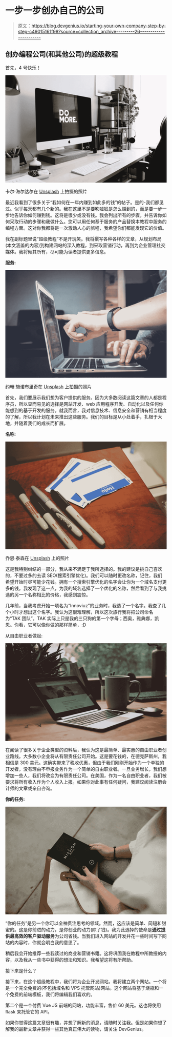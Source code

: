 # 一步一步创办自己的公司

> 原文：<https://blog.devgenius.io/starting-your-own-company-step-by-step-c49015161f98?source=collection_archive---------26----------------------->

## 创办编程公司(和其他公司)的超级教程

首先，4 号快乐！

![](img/3f39aead12a37dcdaeb88a715d20034a.png)

卡尔·海尔达尔在 [Unsplash](https://unsplash.com/s/photos/business?utm_source=unsplash&utm_medium=referral&utm_content=creditCopyText) 上拍摄的照片

最近我看到了很多关于“我如何在一年内赚到如此多的钱”的帖子。是的-我们都见过。似乎每天都有几个新的。我在这里不是要吹嘘钱是怎么赚到的，而是要一步一步地告诉你如何赚到钱。这将是很少或没有钱。我会列出所有的步骤，并告诉你如何采取行动的步骤和我做什么。您可以用任何基于服务的产品替换本教程中服务的编程方面。这对你我都将是一次激动人心的旅程，我希望你们都能发现它的价值。

我在副标题里说“超级教程”不是开玩笑。我将撰写各种各样的文章，从规划布局(本文涵盖的内容)到构建网站的深入教程，到采取营销行动，再到为企业管理社交媒体。我将倾其所有，尽可能为读者提供更多信息。

**服务:**

![](img/454d5329fb2fa349428d934aeac17645.png)

约翰·施诺布里奇在 [Unsplash](https://unsplash.com/s/photos/services?utm_source=unsplash&utm_medium=referral&utm_content=creditCopyText) 上拍摄的照片

首先，我们要展示我们想为客户提供的服务。因为大多数阅读这篇文章的人都是程序员，所以显而易见的选择是网站开发、web 应用程序开发、自动化以及任何你能想到的基于开发的服务。就我而言，我对信息技术、信息安全和营销有相当程度的了解，所以我计划在未来推出这些服务。我们的目标是从小处着手，扎根于大地，并随着我们的成长而扩展。

**名称:**

![](img/5fcf4808f030d5bb8e9892cea0b9793b.png)

乔恩·泰森在 [Unsplash](https://unsplash.com/s/photos/name?utm_source=unsplash&utm_medium=referral&utm_content=creditCopyText) 上的照片

这是我特别纠结的一部分，我从来不满足于我所选择的。我的建议是挑自己喜欢的，不要过多的去读 SEO(搜索引擎优化)。我们可以随时更改名称，记住，我们希望开始时尽可能少花钱。拥有一个搜索引擎优化的名字会让你为一个域名支付更多的钱。我发现了这一点，为我的域名选择了一个优化的名称，然后看到了与我挑选的另一个名称相比的价格，我感到震惊。

几年前，当我考虑开始一项名为“Innoviuz”的业务时，我选了一个名字。我查了几个小时才想出这个名字。我认为这很难理解，所以这次旅行我将把公司命名为“TAK 团队”。TAK 实际上只是我的三只狗的第一个字母；西奥，雅典娜，凯恩。你看，它可以像你做的那样简单，:D

从自由职业者做起:

![](img/59e7bad694fec05c62060f8d221705f3.png)

在阅读了很多关于企业类型的资料后，我认为这是最简单、最实惠的自由职业者创业路线。大多数小企业将从有限责任公司开始。这是要花钱的，在德克萨斯州，我相信是 300 美元。这确实带来了税收优惠，但由于我们刚刚开始作为一个单独的开发者，没有理由不申报业务作为一个简单的自由职业者。一旦业务增长，我们想增加一些人，我们将改变为有限责任公司。在美国，作为一名自由职业者，我们被要求将所有收入作为个人收入上报。如果你对此事有任何疑问，我建议阅读注册会计师的文章或亲自咨询。

**你的任务:**

![](img/8e9d828bbace435ee9df7e06fe99d021.png)

“你的任务”是另一个你可以全神贯注思考的领域。然而，这应该是简单、简短和甜蜜的。这是你前进的动力，是你创业的动力(除了钱)。我为此选择的使命是**通过提供最高效的客户驱动服务**为公司省钱。当我们进入网站的开发并花一些时间写下网站的内容时，你就会明白我的意思了。

稍后我会开始推荐一些我读过的商业和营销书籍。这将巩固我在教程中所教授的内容，以及我从一些书中获得的想法和知识。我希望这将有所帮助。

接下来是什么？

接下来，在这个超级教程中，我们将为企业开发网站。我将建立两个网站。一个将是一个完全免费的(不包括域名和 VPS 托管网站)网站。这个网站将基于烧瓶和一个免费的前端模板，我们将编辑我们喜欢的。

第二个是一个付费 Vue JS 前端的网站，功能丰富，售价 60 美元。这也将使用 flask 来托管它的 API。

如果你觉得这篇文章很有趣，并想了解新的消息，请随时关注我。但是如果你想了解我的最新文章并获得一些其他真正伟大的读物，请关注 DevGenius。